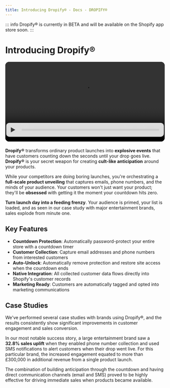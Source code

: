 ```yaml
---
title: Introducing Dropify® - Docs - DROPIFY®
---
```


::: info
Dropify® is currently in BETA and will be available on the Shopify app store soon.
:::

# Introducing Dropify®

<div class="docs-video-wrapper">
  <div class="docs-video-container">
    <video class="docs-video" preload="metadata">
      <source src="https://dropify.naughtydukassets.com/Dropify-Promo-Video-v4.mp4" type="video/mp4">
      Your browser does not support the video tag.
    </video>
    <div class="docs-custom-controls">
      <button class="docs-play-pause-btn" aria-label="Play video"></button>
      <div class="docs-progress-bar-container">
        <div class="docs-progress-bar-fill"></div>
      </div>
    </div>
  </div>
</div>

<style>
.docs-video-wrapper {
  margin: 20px 0;
  display: flex;
  justify-content: center;
}

.docs-video-container {
  position: relative;
  width: 100%;
  max-width: 800px;
  border-radius: 12px;
  overflow: hidden;
  background: #000;
  box-shadow: none;
}

.docs-video {
  width: 100%;
  height: auto;
  display: block;
  cursor: pointer;
}

.docs-video-container:hover .docs-custom-controls {
  opacity: 1;
}

.docs-custom-controls {
  position: absolute;
  bottom: 15px;
  left: 50%;
  transform: translateX(-50%);
  width: calc(100% - 30px);
  max-width: 760px;
  display: flex;
  align-items: center;
  gap: 15px;
  padding: 10px 15px 10px 10px;
  border-radius: 10px;
  background: rgba(232, 232, 232, 0.95);
  backdrop-filter: blur(10px);
  transition: opacity 0.4s ease;
  opacity: 1;
  z-index: 10;
}

.docs-video-container.inactive .docs-custom-controls {
  opacity: 0;
}

.docs-play-pause-btn {
  background: none;
  border: none;
  cursor: pointer;
  padding: 0;
  width: 24px;
  height: 24px;
  position: relative;
  outline: none;
  flex-shrink: 0;
}

.docs-play-pause-btn::before {
  content: "";
  position: absolute;
  top: 50%;
  left: 50%;
  transform: translate(-50%, -50%);
  width: 0;
  height: 0;
  border-top: 8px solid transparent;
  border-bottom: 8px solid transparent;
  border-left: 14px solid #333333;
  transition: all 0.2s ease;
}

.docs-play-pause-btn.playing::before {
  border-style: double;
  border-width: 0 0 0 14px;
  border-color: #333333;
  height: 16px;
  width: 10px;
  border-left-style: solid;
  border-right-style: solid;
  border-left-width: 4px;
  border-right-width: 4px;
  transform: translate(-50%, -50%);
}

.docs-progress-bar-container {
  flex-grow: 1;
  height: 6px;
  background: #cdcdcd;
  border-radius: 3px;
  cursor: pointer;
}

.docs-progress-bar-fill {
  width: 0;
  height: 100%;
  border-radius: 3px;
  background: #333333;
  transition: width 0.1s ease;
}

@media (max-width: 768px) {
  .docs-custom-controls {
    opacity: 1;
  }
  
  .docs-video-container {
    border-radius: 8px;
  }
}
</style>

<script>
if (typeof window !== 'undefined') {
  function initVideoControls() {
    const videoContainer = document.querySelector('.docs-video-container');
    if (!videoContainer) {
      setTimeout(initVideoControls, 100);
      return;
    }
    
    const video = videoContainer.querySelector('.docs-video');
    const playPauseBtn = videoContainer.querySelector('.docs-play-pause-btn');
    const progressBarContainer = videoContainer.querySelector('.docs-progress-bar-container');
    const progressBarFill = videoContainer.querySelector('.docs-progress-bar-fill');
    
    if (!video || !playPauseBtn || !progressBarContainer || !progressBarFill) {
      setTimeout(initVideoControls, 100);
      return;
    }
    
    let inactivityTimer;
    
    function hideControls() {
      if (!video.paused) {
        videoContainer.classList.add('inactive');
      }
    }
    
    function resetInactivityTimer() {
      videoContainer.classList.remove('inactive');
      clearTimeout(inactivityTimer);
      inactivityTimer = setTimeout(hideControls, 3000);
    }
    
    videoContainer.addEventListener('mousemove', resetInactivityTimer);
    videoContainer.addEventListener('touchstart', resetInactivityTimer);
    
    function togglePlayPause() {
      if (video.paused) {
        video.play().then(() => {
          playPauseBtn.classList.add('playing');
          playPauseBtn.setAttribute('aria-label', 'Pause video');
          resetInactivityTimer();
        }).catch(e => console.error('Play failed:', e));
      } else {
        video.pause();
        playPauseBtn.classList.remove('playing');
        playPauseBtn.setAttribute('aria-label', 'Play video');
        clearTimeout(inactivityTimer);
      }
    }
    
    playPauseBtn.addEventListener('click', (e) => {
      e.preventDefault();
      e.stopPropagation();
      togglePlayPause();
    });
    
    video.addEventListener('click', function(e) {
      e.stopPropagation();
      if (e.target === video) togglePlayPause();
    });
    
    video.addEventListener('timeupdate', function() {
      if (video.duration) {
        const progress = (video.currentTime / video.duration) * 100;
        progressBarFill.style.width = progress + '%';
      }
    });
    
    progressBarContainer.addEventListener('click', function(e) {
      e.preventDefault();
      e.stopPropagation();
      const rect = progressBarContainer.getBoundingClientRect();
      const clickX = e.clientX - rect.left;
      const width = rect.width;
      if (video.duration) {
        const newTime = (clickX / width) * video.duration;
        video.currentTime = newTime;
      }
    });
    
    video.addEventListener('ended', function() {
      playPauseBtn.classList.remove('playing');
      playPauseBtn.setAttribute('aria-label', 'Play video');
      videoContainer.classList.remove('inactive');
      clearTimeout(inactivityTimer);
    });
    
    // Keyboard controls
    document.addEventListener('keydown', function(e) {
      if (document.activeElement && document.activeElement.closest('.docs-video-container')) {
        if (e.key === ' ') {
          e.preventDefault();
          togglePlayPause();
        }
      }
    });
  }
  
  // Initialize when DOM is ready
  if (document.readyState === 'loading') {
    document.addEventListener('DOMContentLoaded', initVideoControls);
  } else {
    initVideoControls();
  }
}
</script>

**Dropify®** transforms ordinary product launches into **explosive events** that have customers counting down the seconds until your drop goes live. **Dropify®** is your secret weapon for creating **cult-like anticipation** around your products.

While your competitors are doing boring launches, you're orchestrating a **full-scale product unveiling** that captures emails, phone numbers, and the minds of your audience. Your customers won't just want your product; they'll be **obsessed** with getting it the moment your countdown hits zero.

**Turn launch day into a feeding frenzy**. Your audience is primed, your list is loaded, and as seen in our case study with major entertainment brands, sales explode from minute one.

## Key Features

- **Countdown Protection**: Automatically password-protect your entire store with a countdown timer
- **Customer Collection**: Capture email addresses and phone numbers from interested customers
- **Auto-Unlock**: Automatically remove protection and restore site access when the countdown ends
- **Native Integration**: All collected customer data flows directly into Shopify's customer records
- **Marketing Ready**: Customers are automatically tagged and opted into marketing communications

## Case Studies

We've performed several case studies with brands using Dropify®, and the results consistently show significant improvements in customer engagement and sales conversion.

In our most notable success story, a large entertainment brand saw a **32.8% sales uplift** when they enabled phone number collection and used SMS notifications to alert customers when their drop went live. For this particular brand, the increased engagement equated to more than £300,000 in additional revenue from a single product launch.

The combination of building anticipation through the countdown and having direct communication channels (email and SMS) proved to be highly effective for driving immediate sales when products became available.
